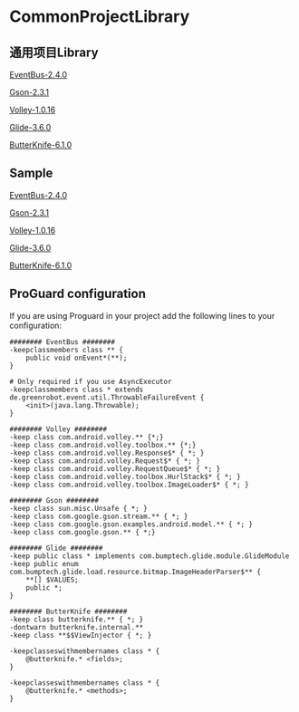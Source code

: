 # CommonProjectLibrary
## 通用项目Library

[EventBus-2.4.0](https://github.com/greenrobot/EventBus)

[Gson-2.3.1](https://github.com/google/gson)

[Volley-1.0.16](https://github.com/mcxiaoke/android-volley)

[Glide-3.6.0](https://github.com/bumptech/glide)

[ButterKnife-6.1.0](https://github.com/JakeWharton/butterknife)

## Sample

[EventBus-2.4.0](https://github.com/jingle1267/CommonProjectLibrary/blob/master/SampleProject/src/com/ihongqiqu/common/library/sample/eventbus/EventBusDemoActivity.java)

[Gson-2.3.1](https://github.com/jingle1267/CommonProjectLibrary/blob/master/SampleProject/src/com/ihongqiqu/common/library/sample/gson/GsonDemoActivity.java)

[Volley-1.0.16](https://github.com/jingle1267/CommonProjectLibrary/blob/master/SampleProject/src/com/ihongqiqu/common/library/sample/volley/VolleyDemoActivity.java)

[Glide-3.6.0](https://github.com/jingle1267/CommonProjectLibrary/blob/master/SampleProject/src/com/ihongqiqu/common/library/sample/glide/GlideDemoActivity.java)

[ButterKnife-6.1.0](https://github.com/jingle1267/CommonProjectLibrary/blob/master/SampleProject/src/com/ihongqiqu/common/library/sample/butterknife/ButterKnifeDemoActivity.java)

## ProGuard configuration 

  If you are using Proguard in your project add the following lines to your configuration:

```
######## EventBus ########
-keepclassmembers class ** {
    public void onEvent*(**);
}

# Only required if you use AsyncExecutor
-keepclassmembers class * extends de.greenrobot.event.util.ThrowableFailureEvent {
    <init>(java.lang.Throwable);
}

######## Volley ########
-keep class com.android.volley.** {*;}
-keep class com.android.volley.toolbox.** {*;}
-keep class com.android.volley.Response$* { *; }
-keep class com.android.volley.Request$* { *; }
-keep class com.android.volley.RequestQueue$* { *; }
-keep class com.android.volley.toolbox.HurlStack$* { *; }
-keep class com.android.volley.toolbox.ImageLoader$* { *; }

######## Gson ########
-keep class sun.misc.Unsafe { *; }
-keep class com.google.gson.stream.** { *; }
-keep class com.google.gson.examples.android.model.** { *; } 
-keep class com.google.gson.** { *;}

######## Glide ########
-keep public class * implements com.bumptech.glide.module.GlideModule
-keep public enum com.bumptech.glide.load.resource.bitmap.ImageHeaderParser$** {
    **[] $VALUES;
    public *;
}

######## ButterKnife ########
-keep class butterknife.** { *; }
-dontwarn butterknife.internal.**
-keep class **$$ViewInjector { *; }

-keepclasseswithmembernames class * {
    @butterknife.* <fields>;
}

-keepclasseswithmembernames class * {
    @butterknife.* <methods>;
}

```
